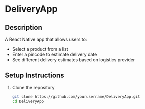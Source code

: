 # DeliveryApp

## Description
A React Native app that allows users to:
- Select a product from a list
- Enter a pincode to estimate delivery date
- See different delivery estimates based on logistics provider

## Setup Instructions
1. Clone the repository
   ```bash
   git clone https://github.com/yourusername/DeliveryApp.git
   cd DeliveryApp
